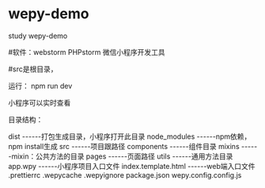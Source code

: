 # wepy-demo
study wepy-demo

#软件：webstorm  PHPstorm   微信小程序开发工具

#src是根目录，

运行： npm run dev

小程序可以实时查看

目录结构：

dist              ------打包生成目录，小程序打开此目录
node_modules      ------npm依赖，npm install生成
src               ------项目跟路径
   components           ------组件目录
   mixins               ------mixin：公共方法的目录
   pages                ------页面路径
   utils                ------通用方法目录
   app.wpy              ------小程序项目入口文件
   index.template.html  ------web端入口文件
.prettierrc
.wepycache
.wepyignore
package.json
wepy.config.config.js

